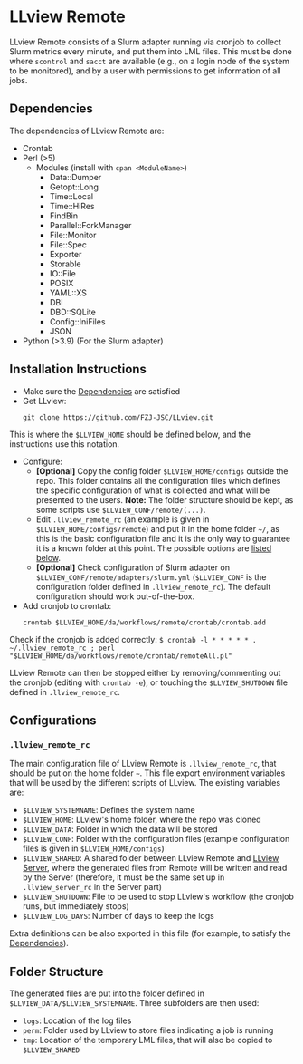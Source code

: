 # LLview Remote

LLview Remote consists of a Slurm adapter running via cronjob to collect Slurm metrics every minute, and put them into LML files. 
This must be done where `scontrol` and `sacct` are available (e.g., on a login node of the system to be monitored),
and by a user with permissions to get information of all jobs.

## Dependencies

The dependencies of LLview Remote are:

- Crontab
- Perl (>5) 
    - Modules (install with `cpan <ModuleName>`)
        - Data::Dumper
        - Getopt::Long
        - Time::Local
        - Time::HiRes
        - FindBin
        - Parallel::ForkManager
        - File::Monitor
        - File::Spec
        - Exporter
        - Storable
        - IO::File
        - POSIX
        - YAML::XS
        - DBI
        - DBD::SQLite
        - Config::IniFiles
        - JSON
- Python (>3.9) (For the Slurm adapter)

## Installation Instructions

- Make sure the [Dependencies](#dependencies) are satisfied
- Get LLview:
    ```
    git clone https://github.com/FZJ-JSC/LLview.git
    ```
This is where the `$LLVIEW_HOME` should be defined below, and the instructions use this notation.
- Configure:
    - **[Optional]** Copy the config folder `$LLVIEW_HOME/configs` outside the repo. 
    This folder contains all the configuration files which defines the specific configuration of what is collected and what will be presented to the users.
    **Note:** The folder structure should be kept, as some scripts use `$LLVIEW_CONF/remote/(...)`.
    - Edit `.llview_remote_rc` (an example is given in `$LLVIEW_HOME/configs/remote`) and put it in the home folder `~/`, as this is the basic configuration file and it is the only way to guarantee it is a known folder at this point. The possible options are [listed below](#llview_remote_rc).
    - **[Optional]** Check configuration of Slurm adapter on `$LLVIEW_CONF/remote/adapters/slurm.yml` (`$LLVIEW_CONF` is the configuration folder defined in `.llview_remote_rc`). The default configuration should work out-of-the-box.
- Add cronjob to crontab:
    ```
    crontab $LLVIEW_HOME/da/workflows/remote/crontab/crontab.add
    ```
Check if the cronjob is added correctly:
    ```
    $ crontab -l
    * * * * * . ~/.llview_remote_rc ; perl "$LLVIEW_HOME/da/workflows/remote/crontab/remoteAll.pl"
    ```

LLview Remote can then be stopped either by removing/commenting out the cronjob (editing with `crontab -e`), or touching the `$LLVIEW_SHUTDOWN` file defined in `.llview_remote_rc`.


## Configurations

### `.llview_remote_rc`

The main configuration file of LLview Remote is `.llview_remote_rc`, that should be put on the home folder `~`.
This file export environment variables that will be used by the different scripts of LLview.
The existing variables are:

- `$LLVIEW_SYSTEMNAME`: Defines the system name
- `$LLVIEW_HOME`: LLview's home folder, where the repo was cloned
- `$LLVIEW_DATA`: Folder in which the data will be stored
- `$LLVIEW_CONF`: Folder with the configuration files (example configuration files is given in `$LLVIEW_HOME/configs`)
- `$LLVIEW_SHARED`: A shared folder between LLview Remote and [LLview Server](server.md), where the generated files from Remote will be written and read by the Server (therefore, it must be the same set up in `.llview_server_rc` in the Server part)
- `$LLVIEW_SHUTDOWN`: File to be used to stop LLview's workflow (the cronjob runs, but immediately stops)
- `$LLVIEW_LOG_DAYS`: Number of days to keep the logs

Extra definitions can be also exported in this file (for example, to satisfy the [Dependencies](index.md#software-dependencies)).


## Folder Structure

The generated files are put into the folder defined in `$LLVIEW_DATA/$LLVIEW_SYSTEMNAME`.
Three subfolders are then used:

- `logs`: Location of the log files
- `perm`: Folder used by LLview to store files indicating a job is running
- `tmp`: Location of the temporary LML files, that will also be copied to `$LLVIEW_SHARED`

